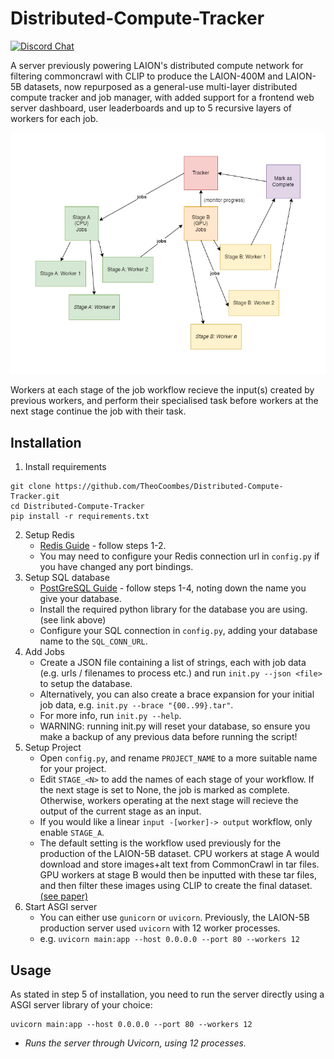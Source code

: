 # Distributed-Compute-Tracker
[![Discord Chat](https://img.shields.io/discord/823813159592001537?color=5865F2&logo=discord&logoColor=white)](https://discord.gg/dall-e)

A server previously powering LAION's distributed compute network for filtering commoncrawl with CLIP to produce the LAION-400M and LAION-5B datasets, now repurposed as a general-use multi-layer distributed compute tracker and job manager, with added support for a frontend web server dashboard, user leaderboards and up to 5 recursive layers of workers for each job.

![Example Diagram](./cdn/example.png)

Workers at each stage of the job workflow recieve the input(s) created by previous workers, and perform their specialised task before workers at the next stage continue the job with their task.

## Installation
1. Install requirements
```
git clone https://github.com/TheoCoombes/Distributed-Compute-Tracker.git
cd Distributed-Compute-Tracker
pip install -r requirements.txt
```
2. Setup Redis
   - [Redis Guide](https://www.digitalocean.com/community/tutorials/how-to-install-and-secure-redis-on-ubuntu-20-04) - follow steps 1-2.
   - You may need to configure your Redis connection url in `config.py` if you have changed any port bindings.
3. Setup SQL database
   - [PostGreSQL Guide](https://www.digitalocean.com/community/tutorials/how-to-install-and-use-postgresql-on-ubuntu-20-04) - follow steps 1-4, noting down the name you give your database.
   - Install the required python library for the database you are using. (see link above)
   - Configure your SQL connection in `config.py`, adding your database name to the `SQL_CONN_URL`.
4. Add Jobs
   - Create a JSON file containing a list of strings, each with job data (e.g. urls / filenames to process etc.) and run `init.py --json <file>` to setup the database.
   - Alternatively, you can also create a brace expansion for your initial job data, e.g. `init.py --brace "{00..99}.tar"`.
   - For more info, run `init.py --help`.
   - WARNING: running init.py will reset your database, so ensure you make a backup of any previous data before running the script!
5. Setup Project
   - Open `config.py`, and rename `PROJECT_NAME` to a more suitable name for your project.
   - Edit `STAGE_<N>` to add the names of each stage of your workflow. If the next stage is set to None, the job is marked as complete. Otherwise, workers operating at the next stage will recieve the output of the current stage as an input.
   - If you would like a linear `input -[worker]-> output` workflow, only enable `STAGE_A`.
   - The default setting is the workflow used previously for the production of the LAION-5B dataset. CPU workers at stage A would download and store images+alt text from CommonCrawl in tar files. GPU workers at stage B would then be inputted with these tar files, and then filter these images using CLIP to create the final dataset. [(see paper)](https://arxiv.org/abs/2210.08402)
6. Start ASGI server
   - You can either use `gunicorn` or `uvicorn`. Previously, the LAION-5B production server used `uvicorn` with 12 worker processes.
   - e.g. `uvicorn main:app --host 0.0.0.0 --port 80 --workers 12`

## Usage
As stated in step 5 of installation, you need to run the server directly using a ASGI server library of your choice:
```
uvicorn main:app --host 0.0.0.0 --port 80 --workers 12
```
- *Runs the server through Uvicorn, using 12 processes.*